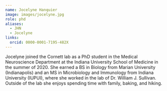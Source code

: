```yaml
---
name: Jocelyne Hanquier
image: images/jocelyne.jpg
role: phd
aliases:
  - JHN
  - Jocelyne
links:
  orcid: 0000-0001-7195-482X
---
```


Jocelyne joined the Cornett lab as a PhD student in the Medical Neuroscience Department at the Indiana University School of Medicine in the summer of 2020. She earned a BS in Biology from Marian University (Indianapolis) and an MS in Microbiology and Immunology from Indiana University (IUPUI), where she worked in the lab of Dr. William J. Sullivan. Outside of the lab she enjoys spending time with family, baking, and hiking. 
